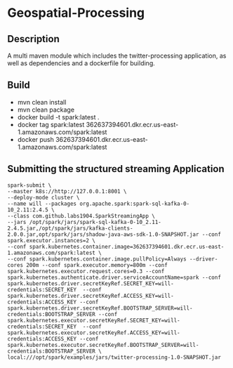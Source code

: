 # Geospatial-Processing

## Description
A multi maven module which includes the twitter-processing application, as well as dependencies and a dockerfile for building.

## Build
- mvn clean install
- mvn clean package
- docker build -t spark:latest .
- docker tag spark:latest 362637394601.dkr.ecr.us-east-1.amazonaws.com/spark:latest
- docker push 362637394601.dkr.ecr.us-east-1.amazonaws.com/spark:latest

## Submitting the structured streaming Application
```
spark-submit \
--master k8s://http://127.0.0.1:8001 \
--deploy-mode cluster \
--name will --packages org.apache.spark:spark-sql-kafka-0-10_2.11:2.4.5 \
--class com.github.labs1904.SparkStreamingApp \
--jars /opt/spark/jars/spark-sql-kafka-0-10_2.11-2.4.5.jar,/opt/spark/jars/kafka-clients-2.0.0.jar,opt/spark/jars/shadow-java-aws-sdk-1.0-SNAPSHOT.jar --conf spark.executor.instances=2 \
--conf spark.kubernetes.container.image=362637394601.dkr.ecr.us-east-1.amazonaws.com/spark:latest \
--conf spark.kubernetes.container.image.pullPolicy=Always --driver-cores 200m --conf spark.executor.memory=800m --conf spark.kubernetes.executor.request.cores=0.3 --conf spark.kubernetes.authenticate.driver.serviceAccountName=spark --conf spark.kubernetes.driver.secretKeyRef.SECRET_KEY=will-credentials:SECRET_KEY  --conf spark.kubernetes.driver.secretKeyRef.ACCESS_KEY=will-credentials:ACCESS_KEY --conf spark.kubernetes.driver.secretKeyRef.BOOTSTRAP_SERVER=will-credentials:BOOTSTRAP_SERVER --conf spark.kubernetes.executor.secretKeyRef.SECRET_KEY=will-credentials:SECRET_KEY  --conf spark.kubernetes.executor.secretKeyRef.ACCESS_KEY=will-credentials:ACCESS_KEY --conf spark.kubernetes.executor.secretKeyRef.BOOTSTRAP_SERVER=will-credentials:BOOTSTRAP_SERVER \
local:///opt/spark/examples/jars/twitter-processing-1.0-SNAPSHOT.jar
```